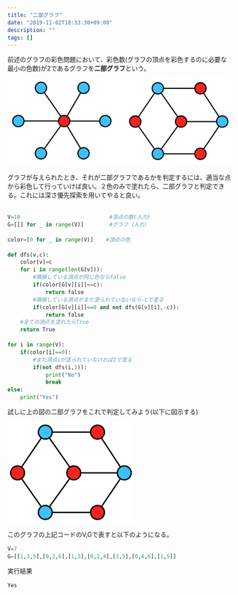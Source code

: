 ```yaml
---
title: "二部グラフ"
date: "2019-11-02T18:33:30+09:00"
description: ""
tags: []
---
```



前述のグラフの彩色問題において、彩色数(グラフの頂点を彩色するのに必要な最小の色数)が2であるグラフを**二部グラフ**という。

![二部グラフ例](./bipartite_1.png)

グラフが与えられたとき、それが二部グラフであるかを判定するには、適当な点から彩色して行っていけば良い。２色のみで塗れたら、二部グラフと判定できる。これには深さ優先探索を用いてやると良い。

```python

V=10                            #頂点の数(入力)
G=[[] for _ in range(V)]        #グラフ（入力）

color=[0 for _ in range(V)]    #頂点の色

def dfs(v,c):
    color[v]=c
    for i in range(len(G[v])):
        #隣接している頂点が同じ色ならfalse
        if(color[G[v][i]]==c):
            return false
        #隣接している頂点がまだ塗られていないなら-cで塗る
        if(color[G[v][i]]==0 and not dfs(G[v][i],-c)):
            return false
    #全ての頂点を塗れたらTrue
    return True

for i in range(V):
    if(color[i]==0):
        #まだ頂点iが塗られていなければ1で塗る
        if(not dfs(i,1)):
            print("No")
            break
else:
    print("Yes")


```

試しに上の図の二部グラフをこれで判定してみよう(以下に図示する)

![二部グラフ例](./bipartite_2.png)

このグラフの上記コードのV,Gで表すと以下のようになる。

```python
V=7
G=[[1,3,5],[0,2,6],[1,3],[0,2,4],[3,5],[0,4,6],[1,5]]
```

実行結果

```
Yes
```